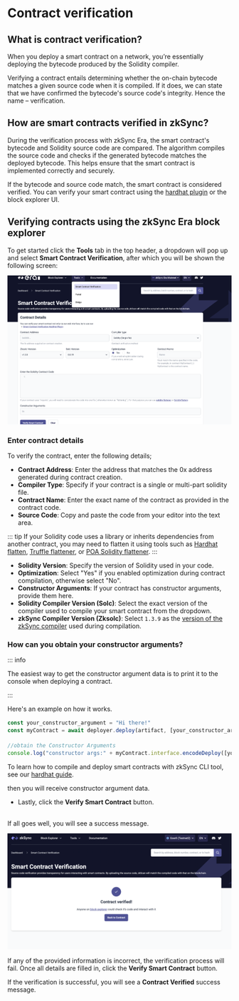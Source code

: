 # Contract verification

## What is contract verification?

When you deploy a smart contract on a network, you’re essentially deploying the bytecode produced by the Solidity compiler.

Verifying a contract entails determining whether the on-chain bytecode matches a given source code when it is compiled. If it does, we can state that we have confirmed the bytecode's source code's integrity. Hence the name – verification.

## How are smart contracts verified in zkSync?

During the verification process with zkSync Era, the smart contract's bytecode and Solidity source code are compared. The algorithm compiles the source code and checks if the generated bytecode matches the deployed bytecode. This helps ensure that the smart contract is implemented correctly and securely.
<br>

If the bytecode and source code match, the smart contract is considered verified. You can verify your smart contract using the [hardhat plugin]() or the block explorer UI.

## Verifying contracts using the zkSync Era block explorer

To get started click the **Tools** tab in the top header, a dropdown will pop up and select **Smart Contract Verification**, after which you will be shown the following screen:

![Smart Contract Verification page!](../../../assets/images/verify-contract.png "verify contract")

### Enter contract details

To verify the contract, enter the following details;

- **Contract Address**: Enter the address that matches the 0x address generated during contract creation.
- **Compiler Type**: Specify if your contract is a single or multi-part solidity file.
- **Contract Name**: Enter the exact name of the contract as provided in the contract code.
- **Source Code**: Copy and paste the code from your editor into the text area.

 ::: tip
If your Solidity code uses a library or inherits dependencies from another contract, you may need to flatten it using tools such as [Hardhat flatten](https://medium.com/coinmonks/flattening-smart-contracts-using-hardhat-dffe7dbc7b3f), [Truffle flattener](https://github.com/NomicFoundation/truffle-flattener), or [POA Solidity flattener](https://github.com/poanetwork/solidity-flattener).
 ::: 

- **Solidity Version**: Specify the version of Solidity used in your code.
- **Optimization**: Select "Yes" if you enabled optimization during contract compilation, otherwise select "No".
- **Constructor Arguments**: If your contract has constructor arguments, provide them here.
- **Solidity Compiler Version (Solc)**: Select the exact version of the compiler used to compile your smart contract from the dropdown.
- **zkSync Compiler Version (Zksolc)**: Select `1.3.9` as the [version of the zkSync compiler]() used during compilation.


### How can you obtain your constructor arguments?

::: info

The easiest way to get the constructor argument data is to print it to the console when deploying a contract.

:::

Here's an example on how it works.

```js
const your_constructor_argument = "Hi there!"
const myContract = await deployer.deploy(artifact, [your_constructor_argument]);

//obtain the Constructor Arguments
console.log("constructor args:" + myContract.interface.encodeDeploy([your_constructor_argument]));
```

To learn how to compile and deploy smart contracts with zkSync CLI tool, see our [hardhat guide]().

then you will receive constructor argument data.

- Lastly, click the **Verify Smart Contract** button.

<br>
If all goes well, you will see a success message.

<br>

![Smart Contract Verified!](../../../assets/images/contract-verified.png "Contract Verified")


If any of the provided information is incorrect, the verification process will fail. Once all details are filled in, click the **Verify Smart Contract** button.

If the verification is successful, you will see a **Contract Verified** success message.



